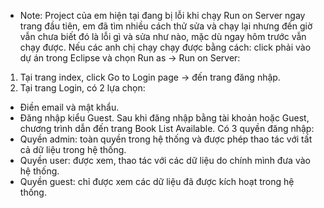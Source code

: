 * Note: Project của em hiện tại đang bị lỗi khi chạy Run on Server ngay trang đầu tiên, em đã tìm nhiều cách thử sửa và chạy lại nhưng đến giờ vẫn chưa biết đó là lỗi gì và sửa như nào, mặc dù ngay hôm trước vẫn chạy được.
Nếu các anh chị chạy chạy được bằng cách: click phải vào dự án trong Eclipse và chọn Run as -> Run on Server:
1. Tại trang index, click Go to Login page -> đến trang đăng nhập.
2. Tại trang Login, có 2 lựa chọn:
- Điền email và mật khẩu.
- Đăng nhập kiểu Guest.
Sau khi đăng nhập bằng tài khoản hoặc Guest, chương trình dẫn đến trang Book List Available.
Có 3 quyền đăng nhập:
- Quyền admin: toàn quyền trong hệ thống và được phép thao tác với tất cả dữ liệu trong hệ thống.
- Quyền user: được xem, thao tác với các dữ liệu do chính mình đưa vào hệ thống.
- Quyền guest: chỉ được xem các dữ liệu đã được kích hoạt trong hệ thống.
